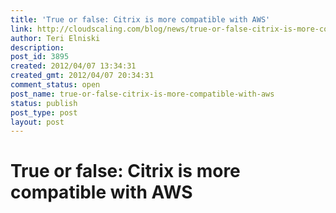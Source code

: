 ```yaml
---
title: 'True or false: Citrix is more compatible with AWS'
link: http://cloudscaling.com/blog/news/true-or-false-citrix-is-more-compatible-with-aws/
author: Teri Elniski
description: 
post_id: 3895
created: 2012/04/07 13:34:31
created_gmt: 2012/04/07 20:34:31
comment_status: open
post_name: true-or-false-citrix-is-more-compatible-with-aws
status: publish
post_type: post
layout: post
---
```


# True or false: Citrix is more compatible with AWS

